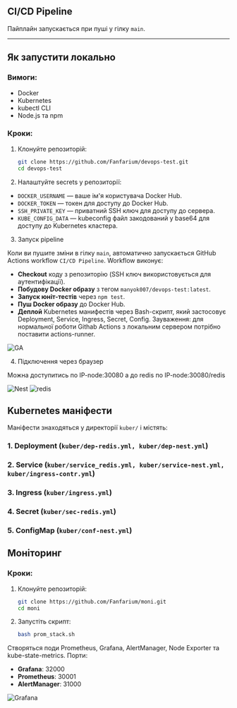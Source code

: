## CI/CD Pipeline

Пайплайн запускається при пуші у гілку `main`.

---

## Як запустити локально

### Вимоги:

- Docker
- Kubernetes
- kubectl CLI
- Node.js та npm

### Кроки:

1. Клонуйте репозиторій:

   ```bash
   git clone https://github.com/Fanfarium/devops-test.git
   cd devops-test
   
2. Налаштуйте secrets у репозиторії:

- `DOCKER_USERNAME` — ваше ім'я користувача Docker Hub.
- `DOCKER_TOKEN` — токен для доступу до Docker Hub.
- `SSH_PRIVATE_KEY` — приватний SSH ключ для доступу до сервера.
- `KUBE_CONFIG_DATA` — kubeconfig файл закодований у base64 для доступу до Kubernetes кластера.

3. Запуск pipeline

Коли ви пушите зміни в гілку `main`, автоматично запускається GitHub Actions workflow `CI/CD Pipeline`.
Workflow виконує:
- **Checkout** коду з репозиторію (SSH ключ використовується для аутентифікації).
- **Побудову Docker образу** з тегом `manyok007/devops-test:latest`.
- **Запуск юніт-тестів** через `npm test`.
- **Пуш Docker образу** до Docker Hub.
- **Деплой** Kubernetes манифестів через Bash-скрипт, який застосовує Deployment, Service, Ingress, Secret, Config.
Зауваження: для нормальної роботи Githab Actions з локальним сервером потрібно поставити actions-runner.

![GA](photo/GA.png)

4. Підключення через браузер

Можна доступитись по IP-node:30080 а до redis по IP-node:30080/redis

![Nest](photo/nest.png)
![redis](photo/redis.png)

## Kubernetes маніфести

Маніфести знаходяться у директорії `kuber/` і містять:

### 1. Deployment (`kuber/dep-redis.yml, kuber/dep-nest.yml`)

### 2. Service (`kuber/service_redis.yml, kuber/service-nest.yml, kuber/ingress-contr.yml`)

### 3. Ingress (`kuber/ingress.yml`)

### 4. Secret (`kuber/sec-redis.yml`)

### 5. ConfigMap (`kuber/conf-nest.yml`)

## Моніторинг

### Кроки:

1. Клонуйте репозиторій:

   ```bash
   git clone https://github.com/Fanfarium/moni.git
   cd moni

2. Запустіть скрипт:

   ```bash
   bash prom_stack.sh

Створяться поди Prometheus, Grafana, AlertManager, Node Exporter та kube-state-metrics. 
Порти:
- **Grafana**: 32000
- **Prometheus**: 30001
- **AlertManager**: 31000


![Grafana](photo/Grafana.png)
